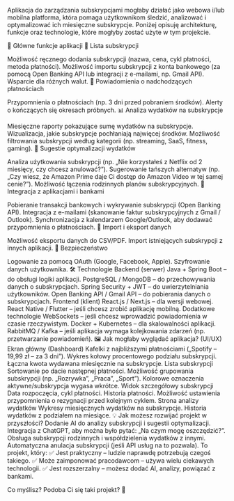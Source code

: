Aplikacja do zarządzania subskrypcjami mogłaby działać jako webowa i/lub mobilna platforma, która pomaga użytkownikom śledzić, analizować i optymalizować ich miesięczne subskrypcje. Poniżej opisuję architekturę, funkcje oraz technologie, które mogłyby zostać użyte w tym projekcie.

🔹 Główne funkcje aplikacji
📌 Lista subskrypcji

Możliwość ręcznego dodania subskrypcji (nazwa, cena, cykl płatności, metoda płatności).
Możliwość importu subskrypcji z konta bankowego (za pomocą Open Banking API lub integracji z e-mailami, np. Gmail API).
Wsparcie dla różnych walut.
📅 Powiadomienia o nadchodzących płatnościach

Przypomnienia o płatnościach (np. 3 dni przed pobraniem środków).
Alerty o kończących się okresach próbnych.
📊 Analiza wydatków na subskrypcje

Miesięczne raporty pokazujące sumę wydatków na subskrypcje.
Wizualizacja, jakie subskrypcje pochłaniają najwięcej środków.
Możliwość filtrowania subskrypcji według kategorii (np. streaming, SaaS, fitness, gaming).
🧐 Sugestie optymalizacji wydatków

Analiza użytkowania subskrypcji (np. „Nie korzystałeś z Netflix od 2 miesięcy, czy chcesz anulować?”).
Sugerowanie tańszych alternatyw (np. „Czy wiesz, że Amazon Prime daje Ci dostęp do Amazon Video w tej samej cenie?”).
Możliwość łączenia rodzinnych planów subskrypcyjnych.
📱 Integracja z aplikacjami i bankami

Pobieranie transakcji bankowych i wykrywanie subskrypcji (Open Banking API).
Integracja z e-mailami (skanowanie faktur subskrypcyjnych z Gmail / Outlook).
Synchronizacja z kalendarzem Google/Outlook, aby dodawać przypomnienia o płatnościach.
🔄 Import i eksport danych

Możliwość eksportu danych do CSV/PDF.
Import istniejących subskrypcji z innych aplikacji.
🔐 Bezpieczeństwo

Logowanie za pomocą OAuth (Google, Facebook, Apple).
Szyfrowanie danych użytkownika.
🛠️ Technologie
Backend (serwer)
Java + Spring Boot – do obsługi logiki aplikacji.
PostgreSQL / MongoDB – do przechowywania danych o subskrypcjach.
Spring Security + JWT – do uwierzytelniania użytkowników.
Open Banking API / Gmail API – do pobierania danych o subskrypcjach.
Frontend (klient)
React.js / Next.js – dla wersji webowej.
React Native / Flutter – jeśli chcesz zrobić aplikację mobilną.
Dodatkowe technologie
WebSockets – jeśli chcesz wprowadzić powiadomienia w czasie rzeczywistym.
Docker + Kubernetes – dla skalowalności aplikacji.
RabbitMQ / Kafka – jeśli aplikacja wymaga kolejkowania zdarzeń (np. przetwarzanie powiadomień).
🖼️ Jak mogłaby wyglądać aplikacja? (UI/UX)
Ekran główny (Dashboard)
Kafelki z najbliższymi płatnościami („Spotify – 19,99 zł – za 3 dni”).
Wykres kołowy procentowego podziału subskrypcji.
Łączna kwota wydawana miesięcznie na subskrypcje.
Lista subskrypcji
Sortowanie po dacie następnej płatności.
Możliwość grupowania subskrypcji (np. „Rozrywka”, „Praca”, „Sport”).
Kolorowe oznaczenia aktywne/subskrypcja wygasa wkrótce.
Widok szczegółowy subskrypcji
Data rozpoczęcia, cykl płatności.
Historia płatności.
Możliwość ustawienia przypomnienia o rezygnacji przed kolejnym cyklem.
Strona analizy wydatków
Wykresy miesięcznych wydatków na subskrypcje.
Historia wydatków z podziałem na miesiące.
💡 Jak możesz rozwijać projekt w przyszłości?
Dodanie AI do analizy subskrypcji i sugestii optymalizacji.
Integracja z ChatGPT, aby można było pytać: „Na czym mogę oszczędzić?”.
Obsługa subskrypcji rodzinnych i współdzielenia wydatków z innymi.
Automatyczna anulacja subskrypcji (jeśli API usług na to pozwala).
To projekt, który: ✅ Jest praktyczny – ludzie naprawdę potrzebują czegoś takiego.
✅ Może zaimponować pracodawcom – używa wielu ciekawych technologii.
✅ Jest rozszerzalny – możesz dodać AI, analizy, powiązać z bankami.

Co myślisz? Podoba Ci się taki projekt? 🚀